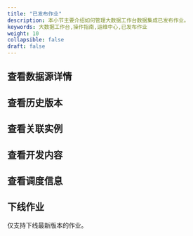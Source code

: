 ```yaml
---
title: "已发布作业"
description: 本小节主要介绍如何管理大数据工作台数据集成已发布作业。 
keywords: 大数据工作台,操作指南,运维中心,已发布作业
weight: 10
collapsible: false
draft: false
---
```


## 查看数据源详情

## 查看历史版本

## 查看关联实例

## 查看开发内容

## 查看调度信息

## 下线作业

仅支持下线最新版本的作业。
